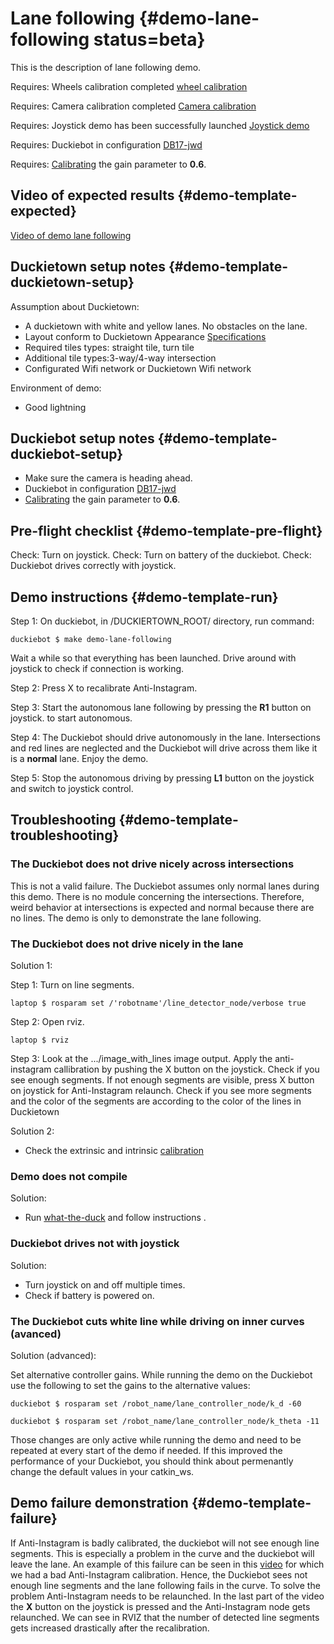 # Lane following {#demo-lane-following status=beta}

This is the description of lane following demo.

<div class='requirements' markdown="1">

Requires: Wheels calibration completed [wheel calibration](#wheel-calibration)

Requires: Camera calibration completed [Camera calibration](#camera-calib)

Requires: Joystick demo has been successfully launched [Joystick demo](#rc-control)

Requires: Duckiebot in configuration [DB17-jwd](#duckiebot-configurations)

Requires: [Calibrating](#wheel-calibration) the gain parameter to **0.6**.

</div>

## Video of expected results {#demo-template-expected}

[Video of demo lane following](https://drive.google.com/file/d/198iythQkovbQkzY3pPeTXWC8tTCRgDwB/view?usp=sharing)

## Duckietown setup notes {#demo-template-duckietown-setup}

Assumption about Duckietown:

* A duckietown with white and yellow lanes. No obstacles on the lane.
* Layout conform to Duckietown Appearance [Specifications](#duckietown_parts)
* Required tiles types: straight tile, turn tile
* Additional tile types:3-way/4-way intersection
* Configurated Wifi network or Duckietown Wifi network

Environment of demo:

* Good lightning

## Duckiebot setup notes {#demo-template-duckiebot-setup}

* Make sure the camera is heading ahead.
* Duckiebot in configuration [DB17-jwd](#duckiebot-configurations)
* [Calibrating](#wheel-calibration) the gain parameter to **0.6**.


## Pre-flight checklist {#demo-template-pre-flight}

Check: Turn on joystick.
Check: Turn on battery of the duckiebot.
Check: Duckiebot drives correctly with joystick.

## Demo instructions {#demo-template-run}

Step 1: On duckiebot, in /DUCKIERTOWN_ROOT/ directory, run command:

    duckiebot $ make demo-lane-following

Wait a while so that everything has been launched.
Drive around with joystick to check if connection is working.

Step 2: Press X to recalibrate Anti-Instagram.

Step 3: Start the autonomous lane following by pressing the **R1** button on joystick. to start autonomous.

Step 4: The Duckiebot should drive autonomously in the lane. Intersections and red lines are neglected and the Duckiebot will drive across them like it is a __normal__ lane. Enjoy the demo.

Step 5: Stop the autonomous driving by pressing **L1** button on the joystick and switch to joystick control. 


## Troubleshooting {#demo-template-troubleshooting}
### The Duckiebot does not drive nicely across intersections
This is not a valid failure. The Duckiebot assumes only normal lanes during this demo. There is no module concerning the intersections. Therefore, weird behavior at intersections is expected and normal because there are no lines. The demo is only to demonstrate the lane following.

### The Duckiebot does not drive nicely in the lane
Solution 1:

Step 1: Turn on line segments.

    laptop $ rosparam set /'robotname'/line_detector_node/verbose true

Step 2: Open rviz.

    laptop $ rviz

Step 3: Look at the .../image_with_lines image output. Apply the anti-instagram callibration by pushing the X button on the joystick. Check if you see enough segments. If not enough segments are visible, press X button on joystick for Anti-Instagram relaunch. Check if you see more segments and the color of the segments are according to the color of the lines in Duckietown

Solution 2:
* Check the extrinsic and intrinsic [calibration](#camera-calib)

### Demo does not compile

Solution:
* Run [what-the-duck](#subsub:what-the-duck) and follow instructions .

### Duckiebot drives not with joystick
Solution:

* Turn joystick on and off multiple times.
* Check if battery is powered on.

### The Duckiebot cuts white line while driving on inner curves (avanced)

Solution (advanced):

Set alternative controller gains. While running the demo on the Duckiebot use the following to set the gains to the alternative values:


    duckiebot $ rosparam set /robot_name/lane_controller_node/k_d -60
    
    duckiebot $ rosparam set /robot_name/lane_controller_node/k_theta -11

Those changes are only active while running the demo and need to be repeated at every start of the demo if needed. If this improved the performance of your Duckiebot, you should think about permenantly change the default values in your catkin_ws.


## Demo failure demonstration {#demo-template-failure}

If Anti-Instagram is badly calibrated, the duckiebot will not see enough line segments. This is especially a problem in the curve and the duckiebot will leave the lane. An example of this failure can be seen in this [video](https://drive.google.com/open?id=1Hy6EjQ8QakfZliiSp_j2NV78_VpyPvCq) for which we had a bad Anti-Instagram calibration. Hence, the Duckiebot sees not enough line segments and the lane following fails in the curve. To solve the problem Anti-Instagram needs to be relaunched. In the last part of the video the **X** button on the joystick is pressed and the Anti-Instagram node gets relaunched. We can see in RVIZ that the number of detected line segments gets increased drastically after the recalibration.
